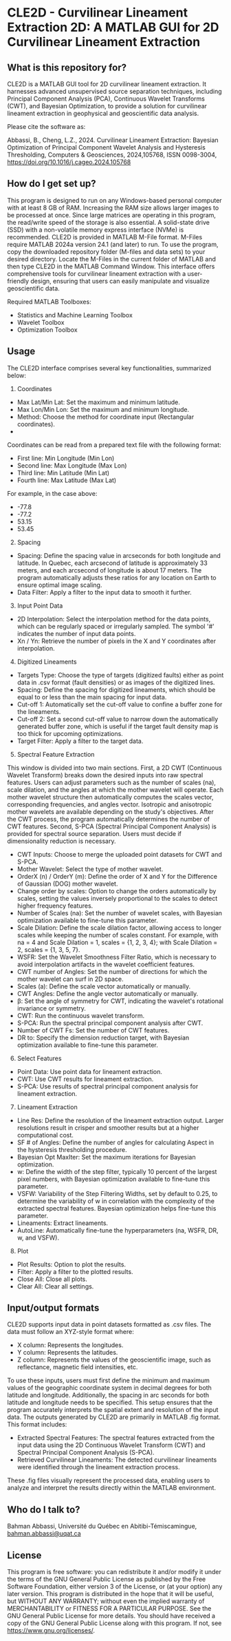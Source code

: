 # **CLE2D - Curvilinear Lineament Extraction 2D: A MATLAB GUI for 2D Curvilinear Lineament Extraction**

## **What is this repository for?**

CLE2D is a MATLAB GUI tool for 2D curvilinear lineament extraction. It harnesses advanced unsupervised source separation techniques, including Principal Component Analysis (PCA), Continuous Wavelet Transforms (CWT), and Bayesian Optimization, to provide a solution for curvilinear lineament  extraction in geophysical and geoscientific data analysis.

Please cite the software as:

Abbassi, B., Cheng, L.Z., 2024. Curvilinear Lineament Extraction: Bayesian Optimization of Principal Component Wavelet Analysis and Hysteresis Thresholding, Computers & Geosciences, 2024,105768, ISSN 0098-3004, https://doi.org/10.1016/j.cageo.2024.105768

## **How do I get set up?**

This program is designed to run on any Windows-based personal computer with at least 8 GB of RAM. Increasing the RAM size allows larger images to be processed at once. Since large matrices are operating in this program, the read/write speed of the storage is also essential. A solid-state drive (SSD) with a non-volatile memory express interface (NVMe) is recommended.
CLE2D is provided in MATLAB M-File format. M-Files require MATLAB 2024a version 24.1 (and later) to run. To use the program, copy the downloaded repository folder (M-files and data sets) to your desired directory. Locate the M-Files in the current folder of MATLAB and then type CLE2D in the MATLAB Command Window. This interface offers comprehensive tools for curvilinear lineament extraction with a user-friendly design, ensuring that users can easily manipulate and visualize geoscientific data.

Required MATLAB Toolboxes:

  - Statistics and Machine Learning Toolbox
  - Wavelet Toolbox
  - Optimization Toolbox

## **Usage**

The CLE2D interface comprises several key functionalities, summarized below:

1. Coordinates
  - Max Lat/Min Lat: Set the maximum and minimum latitude.
  - Max Lon/Min Lon: Set the maximum and minimum longitude.
  - Method: Choose the method for coordinate input (Rectangular coordinates).
  - 
Coordinates can be read from a prepared text file with the following format:
  - First line: 		Min Longitude (Min Lon)
  - Second line: 		Max Longitude (Max Lon)
  - Third line: 		Min Latitude (Min Lat)
  - Fourth line: 		Max Latitude (Max Lat)

For example, in the case above:

- -77.8
- -77.2
- 53.15
- 53.45

2. Spacing

  - Spacing: Define the spacing value in arcseconds for both longitude and latitude. In Quebec, each arcsecond of latitude is approximately 33 meters, and each arcsecond of longitude is about 17 meters. The program automatically adjusts these ratios for any location on Earth to ensure optimal image scaling.
  - Data Filter: Apply a filter to the input data to smooth it further.

3. Input Point Data

  - 2D Interpolation: Select the interpolation method for the data points, which can be regularly spaced or irregularly sampled. The symbol '#' indicates the number of input data points.
  - Xn / Yn: Retrieve the number of pixels in the X and Y coordinates after interpolation.

4. Digitized Lineaments

  - Targets Type: Choose the type of targets (digitized faults) either as point data in .csv format (fault densities) or as images of the digitized lines.
  - Spacing: Define the spacing for digitized lineaments, which should be equal to or less than the main spacing for input data.
  - Cut-off 1: Automatically set the cut-off value to confine a buffer zone for the lineaments.
  - Cut-off 2: Set a second cut-off value to narrow down the automatically generated buffer zone, which is useful if the target fault density map is too thick for upcoming optimizations.
  - Target Filter: Apply a filter to the target data.

5.  Spectral Feature Extraction

This window is divided into two main sections. First, a 2D CWT (Continuous Wavelet Transform) breaks down the desired inputs into raw spectral features. Users can adjust parameters such as the number of scales (na), scale dilation, and the angles at which the mother wavelet will operate. Each mother wavelet structure then automatically computes the scales vector, corresponding frequencies, and angles vector. Isotropic and anisotropic mother wavelets are available depending on the study's objectives. After the CWT process, the program automatically determines the number of CWT features. Second, S-PCA (Spectral Principal Component Analysis) is provided for spectral source separation. Users must decide if dimensionality reduction is necessary.
  - CWT Inputs: Choose to merge the uploaded point datasets for CWT and S-PCA.
  - Mother Wavelet: Select the type of mother wavelet.
  - OrderX (n) / OrderY (m): Define the order of X and Y for the Difference of Gaussian (DOG) mother wavelet.
  - Change order by scales: Option to change the orders automatically by scales, setting the values inversely proportional to the scales to detect higher frequency features.
  - Number of Scales (na): Set the number of wavelet scales, with Bayesian optimization available to fine-tune this parameter.
  - Scale Dilation: Define the scale dilation factor, allowing access to longer scales while keeping the number of scales constant. For example, with na = 4 and Scale Dilation = 1, scales = {1, 2, 3, 4}; with Scale Dilation = 2, scales = {1, 3, 5, 7}.
  - WSFR: Set the Wavelet Smoothness Filter Ratio, which is necessary to avoid interpolation artifacts in the wavelet coefficient features.
  - CWT number of Angles: Set the number of directions for which the mother wavelet can surf in 2D space.
  - Scales (a): Define the scale vector automatically or manually.
  - CWT Angles: Define the angle vector automatically or manually.
  - β: Set the angle of symmetry for CWT, indicating the wavelet's rotational invariance or symmetry.
  - CWT: Run the continuous wavelet transform.
  - S-PCA: Run the spectral principal component analysis after CWT.
  - Number of CWT Fs: Set the number of CWT features.
  - DR to: Specify the dimension reduction target, with Bayesian optimization available to fine-tune this parameter.

6. Select Features

  - Point Data: Use point data for lineament extraction.
  - CWT: Use CWT results for lineament extraction.
  - S-PCA: Use results of spectral principal component analysis for lineament extraction.

7. Lineament Extraction

  - Line Res: Define the resolution of the lineament extraction output. Larger resolutions result in crisper and smoother results but at a higher computational cost.
  - SF # of Angles: Define the number of angles for calculating Aspect in the hysteresis thresholding procedure.
  - Bayesian Opt MaxIter: Set the maximum iterations for Bayesian optimization.
  - w: Define the width of the step filter, typically 10 percent of the largest pixel numbers, with Bayesian optimization available to fine-tune this parameter.
  - VSFW: Variability of the Step Filtering Widths, set by default to 0.25, to determine the variability of w in correlation with the complexity of the extracted spectral features. Bayesian optimization helps fine-tune this parameter.
  - Lineaments: Extract lineaments.
  - AutoLine: Automatically fine-tune the hyperparameters (na, WSFR, DR, w, and VSFW).

8. Plot

  - Plot Results: Option to plot the results.
  - Filter: Apply a filter to the plotted results.
  - Close All: Close all plots.
  - Clear All: Clear all settings.

## **Input/output formats**

CLE2D supports input data in point datasets formatted as .csv files. The data must follow an XYZ-style format where:

  - X column: Represents the longitudes.
  - Y column: Represents the latitudes.
  - Z column: Represents the values of the geoscientific image, such as reflectance, magnetic field intensities, etc.
  
To use these inputs, users must first define the minimum and maximum values of the geographic coordinate system in decimal degrees for both latitude and longitude. Additionally, the spacing in arc seconds for both latitude and longitude needs to be specified. This setup ensures that the program accurately interprets the spatial extent and resolution of the input data.
The outputs generated by CLE2D are primarily in MATLAB .fig format. This format includes:

  - Extracted Spectral Features: The spectral features extracted from the input data using the 2D Continuous Wavelet Transform (CWT) and Spectral Principal Component Analysis (S-PCA).
  - Retrieved Curvilinear Lineaments: The detected curvilinear lineaments were identified through the lineament extraction process.

These .fig files visually represent the processed data, enabling users to analyze and interpret the results directly within the MATLAB environment.

## **Who do I talk to?**

Bahman Abbassi, 
Université du Québec en Abitibi-Témiscamingue, 
bahman.abbassi@uqat.ca


## **License**

This program is free software: you can redistribute it and/or modify
it under the terms of the GNU General Public License as published by
the Free Software Foundation, either version 3 of the License, or
(at your option) any later version.
This program is distributed in the hope that it will be useful,
but WITHOUT ANY WARRANTY; without even the implied warranty of
MERCHANTABILITY or FITNESS FOR A PARTICULAR PURPOSE. See the
GNU General Public License for more details.
You should have received a copy of the GNU General Public License
along with this program. If not, see <https://www.gnu.org/licenses/>.
